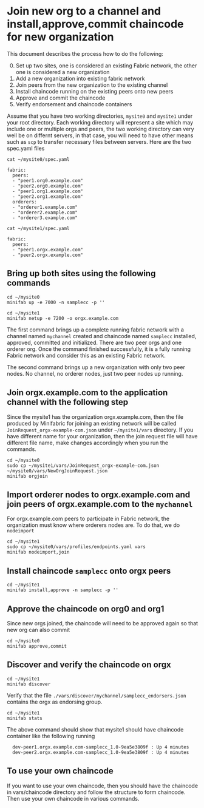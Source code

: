 # Join new org to a channel and install,approve,commit chaincode for new organization

This document describes the process how to do the following:

0. Set up two sites, one is considered an existing Fabric network, the other one is considered a new organization
1. Add a new organization into existing fabric network
2. Join peers from the new organization to the existing channel
3. Install chaincode running on the existing peers onto new peers
4. Approve and commit the chaincode
5. Verify endorsement and chaincode containers

Assume that you have two working directories, `mysite0` and `mysite1` under your root directory. Each working
directory will represent a site which may include one or multiple orgs and peers, the two working directory
can very well be on differnt servers, in that case, you will need to have other means such as `scp` to transfer
necessary files between servers. Here are the two spec.yaml files

```
cat ~/mysite0/spec.yaml

fabric:
  peers:
  - "peer1.org0.example.com"
  - "peer2.org0.example.com"
  - "peer1.org1.example.com"
  - "peer2.org1.example.com"
  orderers:
  - "orderer1.example.com"
  - "orderer2.example.com"
  - "orderer3.example.com"

cat ~/mysite1/spec.yaml

fabric:
  peers:
  - "peer1.orgx.example.com"
  - "peer2.orgx.example.com"

```
 
## Bring up both sites using the following commands

```
cd ~/mysite0
minifab up -e 7000 -n samplecc -p ''

cd ~/mysite1
minifab netup -e 7200 -o orgx.example.com
```

The first command brings up a complete running fabric network with a channel named `mychannel`
created and chaincode named `samplecc` installed, approved, committed and initialized. There are
two peer orgs and one orderer org. Once the command finished successfully, it is a fully running
Fabric network and consider this as an existing Fabric network.

The second command brings up a new organization with only two peer nodes. No channel, no orderer
nodes, just two peer nodes up running.

## Join orgx.example.com to the application channel with the following step
Since the mysite1 has the organization orgx.example.com, then the file produced
by Minifabric for joining an existing network will be called `JoinRequest_orgx-example-com.json`
under `~/mysite1/vars` directory. If you have different name for your organization, then the
join request file will have different file name, make changes accordingly when you run the commands. 

```
cd ~/mysite0
sudo cp ~/mysite1/vars/JoinRequest_orgx-example-com.json ~/mysite0/vars/NewOrgJoinRequest.json
minifab orgjoin
```

## Import orderer nodes to orgx.example.com and join peers of orgx.example.com to the `mychannel`
For orgx.example.com peers to participate in Fabric network, the organization must know where orderers nodes are.
To do that, we do `nodeimport`

```
cd ~/mysite1
sudo cp ~/mysite0/vars/profiles/endpoints.yaml vars
minifab nodeimport,join
```

## Install chaincode `samplecc` onto orgx peers

```
cd ~/mysite1
minifab install,approve -n samplecc -p ''
```

## Approve the chaincode on org0 and org1
Since new orgs joined, the chaincode will need to be approved again so that new org can also commit

```
cd ~/mysite0
minifab approve,commit
```

## Discover and verify the chaincode on orgx

```
cd ~/mysite1
minifab discover
```

Verify that the file `./vars/discover/mychannel/samplecc_endorsers.json` contains the orgx as
endorsing group.

```
cd ~/mysite1
minifab stats
```

The above command should show that mysite1 should have chaincode container like the following
running

```
  dev-peer1.orgx.example.com-samplecc_1.0-9ea5e3809f : Up 4 minutes
  dev-peer2.orgx.example.com-samplecc_1.0-9ea5e3809f : Up 4 minutes
```

## To use your own chaincode
If you want to use your own chaincode, then you should have the chaincode in vars/chaincode directory
and follow the structure to form chaincode. Then use your own chaincode in various commands.
